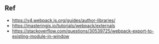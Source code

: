 ## Ref


- https://v4.webpack.js.org/guides/author-libraries/
- https://masteringjs.io/tutorials/webpack/externals
- https://stackoverflow.com/questions/30539725/webpack-export-to-existing-module-in-window

